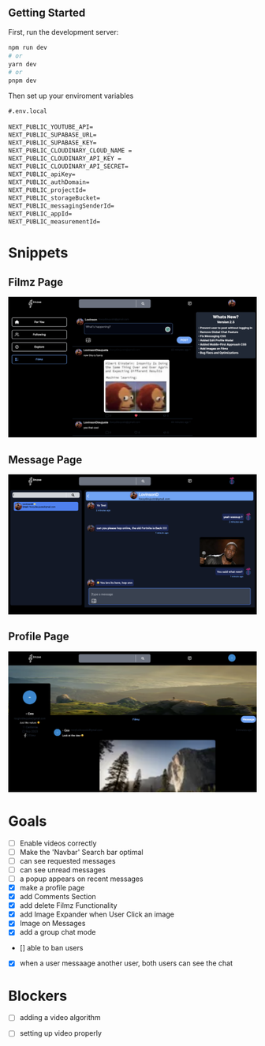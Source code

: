 ## Getting Started

First, run the development server:

```bash
npm run dev
# or
yarn dev
# or
pnpm dev
```

Then set up your enviroment variables

```
#.env.local

NEXT_PUBLIC_YOUTUBE_API=
NEXT_PUBLIC_SUPABASE_URL=
NEXT_PUBLIC_SUPABASE_KEY=
NEXT_PUBLIC_CLOUDINARY_CLOUD_NAME =
NEXT_PUBLIC_CLOUDINARY_API_KEY =
NEXT_PUBLIC_CLOUDINARY_API_SECRET=
NEXT_PUBLIC_apiKey=
NEXT_PUBLIC_authDomain=
NEXT_PUBLIC_projectId=
NEXT_PUBLIC_storageBucket=
NEXT_PUBLIC_messagingSenderId=
NEXT_PUBLIC_appId=
NEXT_PUBLIC_measurementId=

```

# Snippets

## Filmz Page

<img src='/public/FilmzPage.png' title='Filmz Page' width='' alt='Filmz Page' />

## Message Page

<img src='/public/MessagePage.png' title='Message Page' width='' alt='Message Page' />

## Profile Page

<img src='/public/ProfilePage.png' title='Profile Page' width='' alt='Profile Page' />

# Goals

- [ ] Enable videos correctly
- [ ] Make the 'Navbar' Search bar optimal
- [ ] can see requested messages
- [ ] can see unread messages
- [ ] a popup appears on recent messages
- [x] make a profile page
- [x] add Comments Section
- [x] add delete Filmz Functionality
- [x] add Image Expander when User Click an image
- [x] Image on Messages
- [x] add a group chat mode
- [] able to ban users
- [x] when a user messaage another user, both users can see the chat

# Blockers

-[ ] adding a video algorithm

- [ ] setting up video properly
